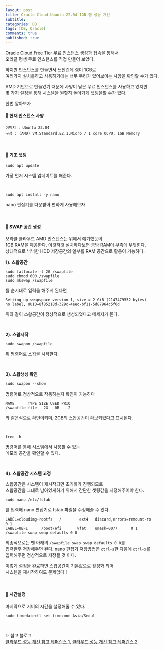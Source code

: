 ```yaml
---
layout: post
title: Oracle Cloud Ubuntu 22.04 1GB 램 성능 개선
subtitle: 
categories: DB
tags: [DB, Oracle]
comments: true
published: true
---
```


[Oracle Cloud Free Tier 무료 인스턴스 생성과 접속]을 통해서  
오라클 평생 무료 인스턴스를 직접 만들어 보았다.   

하지만 인스턴스를 만들면서 느낀건데 램이 1GB로  
여러가지 설치를하고 사용하기에는 너무 무리가 있어보이는 사양을 확인할 수가 있다.    

AMD 기반으로 만들었기 때문에 사양이 낮은 무료 인스턴스를 사용하고 있지만  
몇 가지 설정을 통해 시스템을 원할히 돌아가게 셋팅을할 수가 있다.  

한번 알아보자  

#### 📌 현재 인스턴스 사양

```text
이미지 : Ubuntu 22.04
구성 : (AMD) VM.Standard.E2.1.Micro / 1 core OCPU, 1GB Memory
```

<br/>

#### 📌 기초 셋팅  

```shell
sudo apt update
```
가장 먼저 시스템 업데이트를 해준다.  

<br/>  

```text
sudo apt install -y nano
```
nano 편집기를 다운받아 편하게 사용해보자

<br/>  

#### 📌 SWAP 공간 생성  

오라클 클라우드 AMD 인스턴스는 위에서 얘기했듯이  
1GB RAM을 제공한다. 이것저것 설치하다보면 금방 RAM이 부족에 부딪힌다.  
상대적으로 넉넉한 HDD 저장공간의 일부를 RAM 공간으로 활용이 가능하다.  

**1). 스왑공간**

```shell
sudo fallocate -l 2G /swapfile
sudo chmod 600 /swapfile
sudo mkswap /swapfile
```
를 순서대로 입력을 해주게 된다면

```shell
Setting up swapspace version 1, size = 2 GiB (2147479552 bytes)
no label, UUID=8f85218d-329c-4eec-bf11-5d87964c5f0d
```
위와 같이 스왑공간이 정상적으로 생성되었다고 메세지가 뜬다.  

<br/>

**2). 스왑시작**  

```shell
sudo swapon /swapfile
```
위 명령어로 스왑을 시작한다.  

<br/>  

**3). 스왑생성 확인**

```shell
sudo swapon --show
```
명령어로 정상적으로 작동하는지 확인이 가능하다

```shell
NAME      TYPE SIZE USED PRIO
/swapfile file   2G   0B   -2
```
와 같은식으로 확인이되며, 2GB의 스왑공간이 확보되었다고 표시된다.

<br/>  

```shell
free -h
```
명령어를 통해 시스템에서 사용할 수 있는  
메모리 공간을 확인할 수 있다.  

<br/>  

**4). 스왑공간 시스템 고정**

스왑공간은 시스템이 재시작되면 초기화가 진행되므로  
스왑공간을 그대로 남아있게하기 위해서 간단한 셋팅값을 지정해주어야 한다.

```shell
sudo nano /etc/fstab
```

를 입력해 nano 편집기로 fstab 파일을 수정해줄 수 있다.  

```shell
LABEL=cloudimg-rootfs   /        ext4   discard,errors=remount-ro       0 1
LABEL=UEFI      /boot/efi       vfat    umask=0077      0 1
/swapfile swap swap defaults 0 0
```
최종적으로는 맨 아래의 `/swapfile swap swap defaults 0 0`를  
입력한후 저장해주면 된다. nano 편집기 저장방법은 `ctrl+s`한 다음에 `ctrl+x`를  
입력해주면 정상적으로 저장될 것 이다.

이렇게 설정을 완료하면 스왑공간이 기본값으로 활성화 되어  
시스템을 재시작하여도 문제없다 !

<br/>

#### 📌 시간설정  

마지막으로 서버의 시간을 설정해줄 수 있다.  

```shell
sudo timedatectl set-timezone Asia/Seoul
```

<br/>

✨ 참고 블로그   
[클라우드 성능 개선 참고 레퍼런스 1], [클라우드 성능 개선 참고 레퍼런스 2]


[클라우드 성능 개선 참고 레퍼런스 1]: https://yeon-kr.tistory.com/174 
[클라우드 성능 개선 참고 레퍼런스 2]: https://blog.hangyeong.com/1773#%EC%8B%9C%EC%8A%A4%ED%85%9C_%EC%97%85%EB%8D%B0%EC%9D%B4%ED%8A%B8
[Oracle Cloud Free Tier 무료 인스턴스 생성과 접속]: https://mycatlikeschuru.github.io/db/2023/01/01/db-oracledb.html